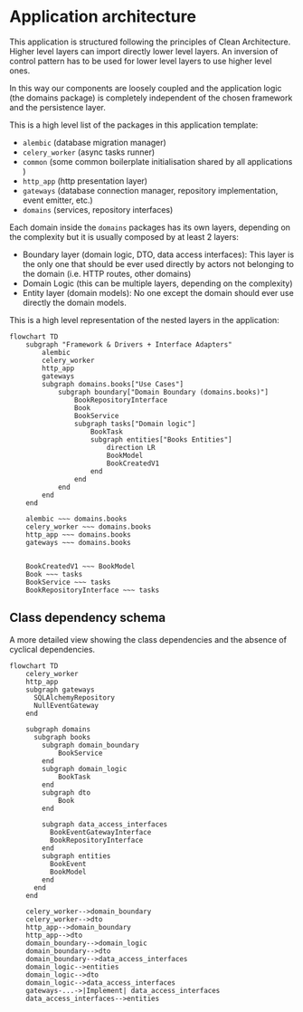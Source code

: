 # Application architecture

This application is structured following the principles of Clean Architecture.
Higher level layers can import directly lower level layers. An inversion of control
pattern has to be used for lower level layers to use higher level ones.

In this way our components are loosely coupled and the application logic
(the domains package) is completely independent of the chosen framework
and the persistence layer.

This is a high level list of the packages in this application template:

* `alembic` (database migration manager)
* `celery_worker` (async tasks runner)
* `common` (some common boilerplate initialisation shared by all applications )
* `http_app` (http presentation layer)
* `gateways` (database connection manager, repository implementation, event emitter, etc.)
* `domains` (services, repository interfaces)

Each domain inside the `domains` packages has its own layers, depending on the complexity but
it is usually composed by at least 2 layers:

* Boundary layer (domain logic, DTO, data access interfaces): This layer is the only one that
  should be ever used directly by actors not belonging to the domain (i.e. HTTP routes, other domains)
* Domain Logic (this can be multiple layers, depending on the complexity)
* Entity layer (domain models): No one except the domain should ever use directly the domain models.

This is a high level representation of the nested layers in the application:

```mermaid
flowchart TD
    subgraph "Framework & Drivers + Interface Adapters" 
        alembic
        celery_worker
        http_app
        gateways
        subgraph domains.books["Use Cases"]
            subgraph boundary["Domain Boundary (domains.books)"]
                BookRepositoryInterface
                Book
                BookService
                subgraph tasks["Domain logic"]
                    BookTask
                    subgraph entities["Books Entities"]
                        direction LR
                        BookModel
                        BookCreatedV1
                    end
                end
            end
        end
    end
    
    alembic ~~~ domains.books
    celery_worker ~~~ domains.books
    http_app ~~~ domains.books
    gateways ~~~ domains.books
    
    
    BookCreatedV1 ~~~ BookModel
    Book ~~~ tasks
    BookService ~~~ tasks
    BookRepositoryInterface ~~~ tasks
```

## Class dependency schema

A more detailed view showing the class dependencies and the absence of cyclical dependencies.

```mermaid
flowchart TD
    celery_worker
    http_app
    subgraph gateways
      SQLAlchemyRepository
      NullEventGateway
    end

    subgraph domains
      subgraph books
        subgraph domain_boundary
            BookService
        end
        subgraph domain_logic
            BookTask
        end
        subgraph dto
            Book
        end

        subgraph data_access_interfaces
          BookEventGatewayInterface
          BookRepositoryInterface
        end
        subgraph entities
          BookEvent
          BookModel
        end
      end
    end

    celery_worker-->domain_boundary
    celery_worker-->dto
    http_app-->domain_boundary
    http_app-->dto
    domain_boundary-->domain_logic
    domain_boundary-->dto
    domain_boundary-->data_access_interfaces
    domain_logic-->entities
    domain_logic-->dto
    domain_logic-->data_access_interfaces
    gateways-...->|Implement| data_access_interfaces
    data_access_interfaces-->entities
```
